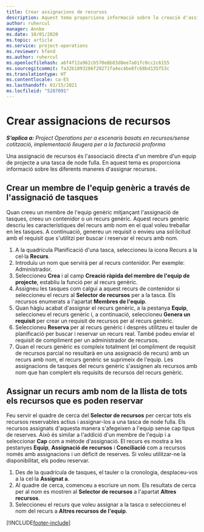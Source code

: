 ```yaml
---
title: Crear assignacions de recursos
description: Aquest tema proporciona informació sobre la creació d'assignacions de recursos genèriques i amb nom.
author: ruhercul
manager: Annbe
ms.date: 10/01/2020
ms.topic: article
ms.service: project-operations
ms.reviewer: kfend
ms.author: ruhercul
ms.openlocfilehash: a6f4f12a962cb570e8b83d8ee7a01fc0cc2c6155
ms.sourcegitcommit: fa32b1893286f20271fa4ec4be8fc68bd135f53c
ms.translationtype: HT
ms.contentlocale: ca-ES
ms.lasthandoff: 02/15/2021
ms.locfileid: "5287091"
---
```

# <a name="create-resource-assignments"></a>Crear assignacions de recursos

_**S'aplica a:** Project Operations per a escenaris basats en recursos/sense cotització, implementació lleugera per a la facturació proforma_


Una assignació de recursos és l'associació directa d'un membre d'un equip de projecte a una tasca de node fulla. En aquest tema es proporciona informació sobre les diferents maneres d'assignar recursos.

## <a name="create-a-generic-team-member-through-task-assignment"></a>Crear un membre de l'equip genèric a través de l'assignació de tasques


Quan creeu un membre de l'equip genèric mitjançant l'assignació de tasques, creeu un contenidor o un recurs genèric. Aquest recurs genèric descriu les característiques del recurs amb nom en el qual voleu treballar en les tasques. A continuació, genereu un requisit o envieu una sol·licitud amb el requisit que s'utilitzi per buscar i reservar el recurs amb nom.

1. A la quadrícula Planificació d'una tasca, seleccioneu la icona Recurs a la cel·la **Recurs**.
2. Introduïu un nom que servirà per al recurs contenidor. Per exemple: Administrador.
3. Seleccioneu **Crea** i al camp **Creació ràpida del membre de l'equip de projecte**, establiu la funció per al recurs genèric.
4. Assigneu les tasques com calgui a aquest recurs de contenidor si seleccioneu el recurs al **Selector de recursos** per a la tasca. Els recursos enumerats a l'apartat **Membres de l'equip**.
5. Quan hàgiu acabat d'assignar el recurs genèric, a la pestanya **Equip**, seleccioneu el recurs genèric i, a continuació, seleccioneu **Genera un requisit** per crear un requisit de recursos per al recurs genèric.
6. Seleccioneu **Reserva** per al recurs genèric i després utilitzeu el tauler de planificació per buscar i reservar un recurs real. També podeu enviar el requisit de compliment per un administrador de recursos.
7. Quan el recurs genèric es compleix totalment (el compliment de requisit de recursos parcial no resultarà en una assignació de recurs) amb un recurs amb nom, el recurs genèric se suprimeix de l'equip. Les assignacions de tasques del recurs genèric s'assignen als recursos amb nom que han complert els requisits de recursos del recurs genèric.

## <a name="assign-a-named-resource-from-the-list-of-all-bookable-resources"></a>Assignar un recurs amb nom de la llista de tots els recursos que es poden reservar

Feu servir el quadre de cerca del **Selector de recursos** per cercar tots els recursos reservables actius i assignar-los a una tasca de node fulla. Els recursos assignats d'aquesta manera s'afegeixen a l'equip sense cap tipus de reserves. Això és similar a l'addició d'un membre de l'equip i a seleccionar **Cap** com a mètode d'assignació. El recurs es mostra a les pestanyes **Equip**, **Assignació de recursos** i **Conciliació** com a recursos només amb assignacions i un dèficit de reserves. Si voleu utilitzar-ne la disponibilitat, els podeu reservar.

1. Des de la quadrícula de tasques, el tauler o la cronologia, desplaceu-vos a la cel·la **Assignat a**.
2. Al quadre de cerca, comenceu a escriure un nom. Els resultats de cerca per al nom es mostren al **Selector de recursos** a l'apartat **Altres recursos**.
3. Seleccioneu el recurs que voleu assignar a la tasca o seleccioneu el nom del recurs a **Altres recursos de l'equip**.


[!INCLUDE[footer-include](../includes/footer-banner.md)]